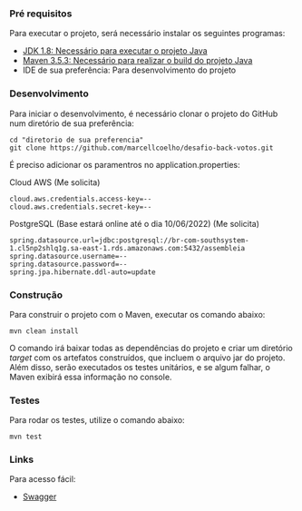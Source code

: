 ### Pré requisitos

Para executar o projeto, será necessário instalar os seguintes programas:

- [JDK 1.8: Necessário para executar o projeto Java](https://www.oracle.com/java/technologies/downloads/#java8)
- [Maven 3.5.3: Necessário para realizar o build do projeto Java](http://mirror.nbtelecom.com.br/apache/maven/maven-3/3.5.3/binaries/apache-maven-3.5.3-bin.zip)
- IDE de sua preferência: Para desenvolvimento do projeto


### Desenvolvimento

Para iniciar o desenvolvimento, é necessário clonar o projeto do GitHub num diretório de sua preferência:

```shell
cd "diretorio de sua preferencia"
git clone https://github.com/marcellcoelho/desafio-back-votos.git
```

É preciso adicionar os paramentros no application.properties:

Cloud AWS (Me solicita)

```shell
cloud.aws.credentials.access-key=--
cloud.aws.credentials.secret-key=--
```

PostgreSQL (Base estará online até o dia 10/06/2022) (Me solicita)

```shell
spring.datasource.url=jdbc:postgresql://br-com-southsystem-1.cl5np2shlq1g.sa-east-1.rds.amazonaws.com:5432/assembleia
spring.datasource.username=--
spring.datasource.password=--
spring.jpa.hibernate.ddl-auto=update
```

### Construção

Para construir o projeto com o Maven, executar os comando abaixo:

```shell
mvn clean install
```

O comando irá baixar todas as dependências do projeto e criar um diretório *target* com os artefatos construídos, que incluem o arquivo jar do projeto. Além disso, serão executados os testes unitários, e se algum falhar, o Maven exibirá essa informação no console.


### Testes

Para rodar os testes, utilize o comando abaixo:

```
mvn test
```


### Links

Para acesso fácil:

- [Swagger](http://localhost:8080/swagger-ui.html)